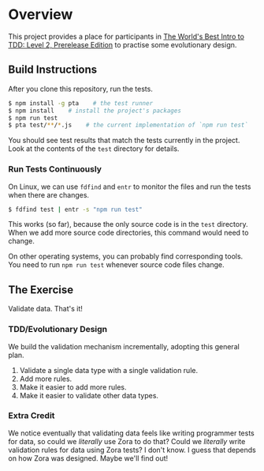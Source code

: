 # Overview

This project provides a place for participants in [The World's Best Intro to TDD: Level 2, Prerelease Edition](https://www.jbrains.ca/training/course/worlds-best-intro-to-tdd/level-2-prerelease) to practise some evolutionary design.

## Build Instructions

After you clone this repository, run the tests.

```bash
$ npm install -g pta    # the test runner
$ npm install    # install the project's packages
$ npm run test
$ pta test/**/*.js    # the current implementation of `npm run test`
```

You should see test results that match the tests currently in the project. Look at the contents of the `test` directory for details.

### Run Tests Continuously

On Linux, we can use `fdfind` and `entr` to monitor the files and run the tests when there are changes.

```bash
$ fdfind test | entr -s "npm run test"
```

This works (so far), because the only source code is in the `test` directory. When we add more source code directories, this command would need to change.

On other operating systems, you can probably find corresponding tools. You need to run `npm run test` whenever source code files change.

## The Exercise

Validate data. That's it!

### TDD/Evolutionary Design

We build the validation mechanism incrementally, adopting this general plan.

1. Validate a single data type with a single validation rule.
2. Add more rules.
3. Make it easier to add more rules.
4. Make it easier to validate other data types.

### Extra Credit

We notice eventually that validating data feels like writing programmer tests for data, so could we _literally_ use Zora to do that? Could we _literally_ write validation rules for data using Zora tests? I don't know. I guess that depends on how Zora was designed. Maybe we'll find out!

